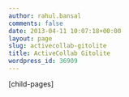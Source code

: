 ```yaml
---
author: rahul.bansal
comments: false
date: 2013-04-11 10:07:18+00:00
layout: page
slug: activecollab-gitolite
title: ActiveCollab Gitolite
wordpress_id: 36909
---
```


[child-pages]
